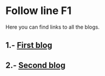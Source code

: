 # Follow line F1

Here you can find links to all the blogs.
## 1.- [First blog](https://github.com/alvarogharo/follow-line-f1/blob/master/Blog1.md)
## 2.- [Second blog](https://github.com/alvarogharo/follow-line-f1/blob/master/Blog2.md)
